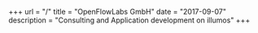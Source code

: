 +++
url = "/"
title = "OpenFlowLabs GmbH"
date = "2017-09-07"
description = "Consulting and Application development on illumos"
+++
